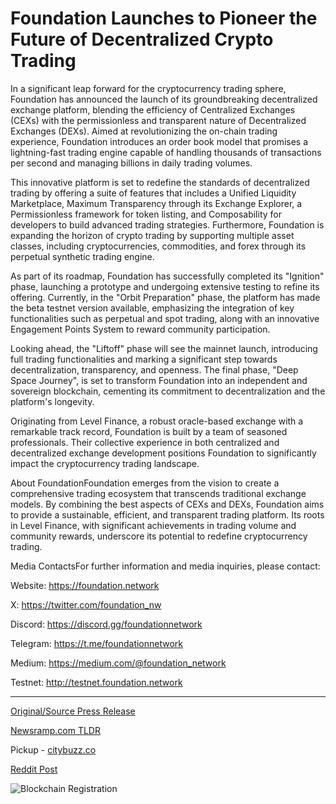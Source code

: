 # Foundation Launches to Pioneer the Future of Decentralized Crypto Trading

In a significant leap forward for the cryptocurrency trading sphere, Foundation has announced the launch of its groundbreaking decentralized exchange platform, blending the efficiency of Centralized Exchanges (CEXs) with the permissionless and transparent nature of Decentralized Exchanges (DEXs). Aimed at revolutionizing the on-chain trading experience, Foundation introduces an order book model that promises a lightning-fast trading engine capable of handling thousands of transactions per second and managing billions in daily trading volumes.

This innovative platform is set to redefine the standards of decentralized trading by offering a suite of features that includes a Unified Liquidity Marketplace, Maximum Transparency through its Exchange Explorer, a Permissionless framework for token listing, and Composability for developers to build advanced trading strategies. Furthermore, Foundation is expanding the horizon of crypto trading by supporting multiple asset classes, including cryptocurrencies, commodities, and forex through its perpetual synthetic trading engine.

As part of its roadmap, Foundation has successfully completed its "Ignition" phase, launching a prototype and undergoing extensive testing to refine its offering. Currently, in the "Orbit Preparation" phase, the platform has made the beta testnet version available, emphasizing the integration of key functionalities such as perpetual and spot trading, along with an innovative Engagement Points System to reward community participation.

Looking ahead, the "Liftoff" phase will see the mainnet launch, introducing full trading functionalities and marking a significant step towards decentralization, transparency, and openness. The final phase, "Deep Space Journey", is set to transform Foundation into an independent and sovereign blockchain, cementing its commitment to decentralization and the platform's longevity.

Originating from Level Finance, a robust oracle-based exchange with a remarkable track record, Foundation is built by a team of seasoned professionals. Their collective experience in both centralized and decentralized exchange development positions Foundation to significantly impact the cryptocurrency trading landscape.

About FoundationFoundation emerges from the vision to create a comprehensive trading ecosystem that transcends traditional exchange models. By combining the best aspects of CEXs and DEXs, Foundation aims to provide a sustainable, efficient, and transparent trading platform. Its roots in Level Finance, with significant achievements in trading volume and community rewards, underscore its potential to redefine cryptocurrency trading.

Media ContactsFor further information and media inquiries, please contact:

Website: https://foundation.network

X: https://twitter.com/foundation_nw

Discord: https://discord.gg/foundationnetwork

Telegram: https://t.me/foundationnetwork

Medium: https://medium.com/@foundation_network

Testnet: http://testnet.foundation.network 

---

[Original/Source Press Release](https://blockchainwire.io/press-release/foundation-launches-to-pioneer-the-future-of-decentralized-crypto-trading-)
                    

[Newsramp.com TLDR](https://newsramp.com/curated-news/foundation-launches-revolutionary-decentralized-exchange-platform/55c361c41515a44e53e4e75a7692f202) 


Pickup - [citybuzz.co](https://citybuzz.co/2024/03/19/foundation-pioneers-the-future-of-decentralized-crypto-trading)
 



[Reddit Post](https://www.reddit.com/r/CryptoNewsInfo/comments/1bihok5/foundation_launches_revolutionary_decentralized/) 



![Blockchain Registration](https://cdn.newsramp.app/blockchainwire/qrcode/243/19/dual_iub.webp)